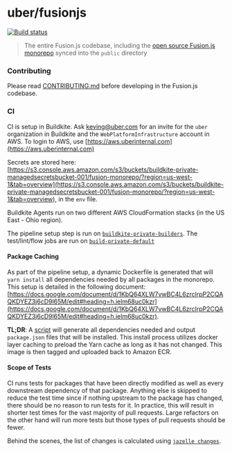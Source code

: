 # uber/fusionjs

[![Build status](https://badge.buildkite.com/e962e49f800a98e953516b0d036bc66501ccb5e90dcd7eff2f.svg?branch=master)](https://buildkite.com/uber/fusionjs)

> The entire Fusion.js codebase, including the [open source Fusion.js monorepo](https://github.com/fusionjs/fusionjs) synced into the `public` directory

### Contributing

Please read [CONTRIBUTING.md](CONTRIBUTING.md) before developing in the Fusion.js codebase.

### CI

CI is setup in Buildkite. Ask keving@uber.com for an invite for the `uber` organization in Buildkite and the `WebPlatformInfrastructure` account in AWS. To login to AWS, use [https://aws.uberinternal.com](https://aws.uberinternal.com)

Secrets are stored here: [https://s3.console.aws.amazon.com/s3/buckets/buildkite-private-managedsecretsbucket-001/fusion-monorepo/?region=us-west-1&tab=overview](https://s3.console.aws.amazon.com/s3/buckets/buildkite-private-managedsecretsbucket-001/fusion-monorepo/?region=us-west-1&tab=overview), in the `env` file.

Buildkite Agents run on two different AWS CloudFormation stacks (in the US East - Ohio region).

The pipeline setup step is run on [`buildkite-private-builders`](https://us-east-2.console.aws.amazon.com/cloudformation/home?region=us-east-2#/stack/detail?stackId=arn:aws:cloudformation:us-east-2:027047743804:stack%2Fbuildkite-private-builders%2F939ea260-4509-11e9-802f-069569a529ae). The test/lint/flow jobs are run on [`build-private-default`](https://us-east-2.console.aws.amazon.com/cloudformation/home?region=us-east-2#/stack/detail?stackId=arn:aws:cloudformation:us-east-2:027047743804:stack%2Fbuildkite-private-default%2F65a2e370-5479-11e8-9e22-50a686f309d1)

#### Package Caching

As part of the pipeline setup, a dynamic Dockerfile is generated that will `yarn install` all dependencies needed by all packages in the monorepo. This setup is detailed in the following document: [https://docs.google.com/document/d/1KbQ64XLW7vwBC4L6zrclrpP2CQAQKDYEZ3j6cD9l65M/edit#heading=h.ielm68uc0kzr](https://docs.google.com/document/d/1KbQ64XLW7vwBC4L6zrclrpP2CQAQKDYEZ3j6cD9l65M/edit#heading=h.ielm68uc0kzr).

**TL;DR**: A [script](https://github.com/derekju/calculate-package-files) will generate all dependencies needed and output `package.json` files that will be installed. This install process utilizes docker layer caching to preload the Yarn cache as long as it has not changed. This image is then tagged and uploaded back to Amazon ECR.

#### Scope of Tests

CI runs tests for packages that have been directly modified as well as every downstream dependency of that package. Anything else is skipped to reduce the test time since if nothing upstream to the package has changed, there should be no reason to run tests for it. In practice, this will result in shorter test times for the vast majority of pull requests. Large refactors on the other hand will run more tests but those types of pull requests should be fewer.

Behind the scenes, the list of changes is calculated using [`jazelle changes`](https://github.com/fusionjs/fusionjs/tree/master/jazelle#jazelle-changes).
